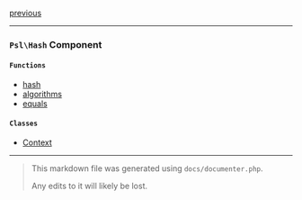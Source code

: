 [previous](fun.md)

---

### `Psl\Hash` Component

#### `Functions`

- [hash](./../../src/Psl/Hash/hash.php#L16)
- [algorithms](./../../src/Psl/Hash/algorithms.php#L16)
- [equals](./../../src/Psl/Hash/equals.php#L14)

#### `Classes`

- [Context](./../../src/Psl/Hash/Context.php#L31)



---

> This markdown file was generated using `docs/documenter.php`.
>
> Any edits to it will likely be lost.

